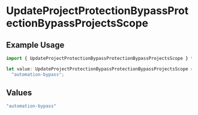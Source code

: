 # UpdateProjectProtectionBypassProtectionBypassProjectsScope

## Example Usage

```typescript
import { UpdateProjectProtectionBypassProtectionBypassProjectsScope } from "@vercel/sdk/models/updateprojectprotectionbypassop.js";

let value: UpdateProjectProtectionBypassProtectionBypassProjectsScope =
  "automation-bypass";
```

## Values

```typescript
"automation-bypass"
```